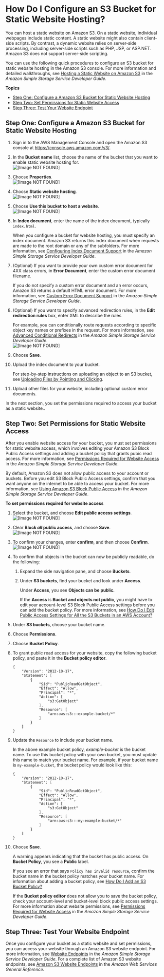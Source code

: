 # How Do I Configure an S3 Bucket for Static Website Hosting?<a name="static-website-hosting"></a>

You can host a static website on Amazon S3\. On a static website, individual webpages include static content\. A static website might also contain client\-side scripts\. By contrast, a dynamic website relies on server\-side processing, including server\-side scripts such as PHP, JSP, or ASP\.NET\. Amazon S3 does not support server\-side scripting\.

You can use the following quick procedures to configure an S3 bucket for static website hosting in the Amazon S3 console\. For more information and detailed walkthroughs, see [Hosting a Static Website on Amazon S3](https://docs.aws.amazon.com/AmazonS3/latest/dev/WebsiteHosting.html) in the *Amazon Simple Storage Service Developer Guide*\.

**Topics**
+ [Step One: Configure a Amazon S3 Bucket for Static Website Hosting](#configure-bucket-website-hosting)
+ [Step Two: Set Permissions for Static Website Access](#set-permissions-static-website-access)
+ [Step Three: Test Your Website Endpoint](#test-your-website-endpoint)

## Step One: Configure a Amazon S3 Bucket for Static Website Hosting<a name="configure-bucket-website-hosting"></a>

1. Sign in to the AWS Management Console and open the Amazon S3 console at [https://console\.aws\.amazon\.com/s3/](https://console.aws.amazon.com/s3/)\.

1. In the **Bucket name** list, choose the name of the bucket that you want to enable static website hosting for\.  
![\[Image NOT FOUND\]](http://docs.aws.amazon.com/AmazonS3/latest/user-guide/images/choose-bucket-name.png)

1. Choose **Properties**\.  
![\[Image NOT FOUND\]](http://docs.aws.amazon.com/AmazonS3/latest/user-guide/images/choose-properties-tab.png)

1. Choose **Static website hosting**\.  
![\[Image NOT FOUND\]](http://docs.aws.amazon.com/AmazonS3/latest/user-guide/images/static-website-hosting-box.png)

1. Choose **Use this bucket to host a website**\.   
![\[Image NOT FOUND\]](http://docs.aws.amazon.com/AmazonS3/latest/user-guide/images/website-endpoint.png)

1. In **Index document**, enter the name of the index document, typically `index.html`\. 

   When you configure a bucket for website hosting, you must specify an index document\. Amazon S3 returns this index document when requests are made to the root domain or any of the subfolders\. For more information, see [Configuring Index Document Support](https://docs.aws.amazon.com/AmazonS3/latest/dev/IndexDocumentSupport.html) in the *Amazon Simple Storage Service Developer Guide*\.

1. \(Optional\) If you want to provide your own custom error document for 4XX class errors, in **Error Document**, enter the custom error document filename\. 

   If you do not specify a custom error document and an error occurs, Amazon S3 returns a default HTML error document\. For more information, see [Custom Error Document Support](https://docs.aws.amazon.com/AmazonS3/latest/dev/CustomErrorDocSupport.html) in the *Amazon Simple Storage Service Developer Guide*\.

1. \(Optional\) If you want to specify advanced redirection rules, in the **Edit redirection rules** box, enter XML to describe the rules\.

   For example, you can conditionally route requests according to specific object key names or prefixes in the request\. For more information, see [Advanced Conditional Redirects](https://docs.aws.amazon.com/AmazonS3/latest/dev/how-to-page-redirect.html#advanced-conditional-redirects) in the *Amazon Simple Storage Service Developer Guide*\.  
![\[Image NOT FOUND\]](http://docs.aws.amazon.com/AmazonS3/latest/user-guide/images/static-website-hosting-enable.png)

1. Choose **Save**\.

1. Upload the index document to your bucket\.

   For step\-by\-step instructions on uploading an object to an S3 bucket, see [Uploading Files by Pointing and Clicking](upload-objects.md#upload-objects-by-file-selection)\. 

1. Upload other files for your website, including optional custom error documents\.

In the next section, you set the permissions required to access your bucket as a static website\.\.

## Step Two: Set Permissions for Static Website Access<a name="set-permissions-static-website-access"></a>

After you enable website access for your bucket, you must set permissions for static website access, which involves editing your Amazon S3 Block Public Access settings and adding a bucket policy that grants pubic read access\. For more information, see [Permissions Required for Website Access](https://docs.aws.amazon.com/AmazonS3/latest/dev/WebsiteAccessPermissionsReqd.html) in the *Amazon Simple Storage Service Developer Guide*\.

By default, Amazon S3 does not allow public access to your account or buckets\. Before you edit S3 Block Public Access settings, confirm that you want anyone on the internet to be able to access your bucket\. For more information, see [Using Amazon S3 Block Public Access](https://docs.aws.amazon.com/AmazonS3/latest/dev/access-control-block-public-access.html) in the *Amazon Simple Storage Service Developer Guide*\.

**To set permissions required for website access**

1. Select the bucket, and choose **Edit public access settings**\.  
![\[Image NOT FOUND\]](http://docs.aws.amazon.com/AmazonS3/latest/user-guide/images/edit-public-access-settings.png)

1. Clear **Block *all* public access**, and choose **Save**\.  
![\[Image NOT FOUND\]](http://docs.aws.amazon.com/AmazonS3/latest/user-guide/images/edit-public-access-clear.png)

1. To confirm your changes, enter **confirm**, and then choose **Confirm**\.   
![\[Image NOT FOUND\]](http://docs.aws.amazon.com/AmazonS3/latest/user-guide/images/edit-public-access-confirm.png)

1. To confirm that objects in the bucket can now be publicly readable, do the following:

   1. Expand the side navigation pane, and choose **Buckets**\.

   1. Under **S3 buckets**, find your bucket and look under **Access**\.

      Under **Access**, you see **Objects can be public**\. 

      If the **Access** is **Bucket and objects not public**, you might have to edit your account\-level S3 Block Public Access settings before you can add the bucket policy\. For more information, see [How Do I Edit Public Access Settings for All the S3 Buckets in an AWS Account?](block-public-access-account.md)

1. Under **S3 buckets**, choose your bucket name\.

1. Choose **Permissions**\.

1. Choose **Bucket Policy**\.

1. To grant public read access for your website, copy the following bucket policy, and paste it in the **Bucket policy editor**\.

   ```
   {
       "Version": "2012-10-17",
       "Statement": [
           {
               "Sid": "PublicReadGetObject",
               "Effect": "Allow",
               "Principal": "*",
               "Action": [
                   "s3:GetObject"
               ],
               "Resource": [
                   "arn:aws:s3:::example-bucket/*"
               ]
           }
       ]
   }
   ```

1. Update the `Resource` to include your bucket name\.

   In the above example bucket policy, *example\-bucket* is the bucket name\. To use this bucket policy with your own bucket, you must update this name to match your bucket name\. For example, if your bucket name is `my-example-bucket`, the bucket policy would look like this:

   ```
   {
       "Version": "2012-10-17",
       "Statement": [
           {
               "Sid": "PublicReadGetObject",
               "Effect": "Allow",
               "Principal": "*",
               "Action": [
                   "s3:GetObject"
               ],
               "Resource": [
                   "arn:aws:s3:::my-example-bucket/*"
               ]
           }
       ]
   }
   ```

1. Choose **Save**\.

   A warning appears indicating that the bucket has public access\. On **Bucket Policy**, you see a **Public** label\.

   If you see an error that says `Policy has invalid resource`, confirm the bucket name in the bucket policy matches your bucket name\. For information about adding a bucket policy, see [How Do I Add an S3 Bucket Policy?](add-bucket-policy.md)

   If the **Bucket policy editor** does not allow you to save the bucket policy, check your account\-level and bucket\-level block public access settings\. For more information about website permissions, see [Permissions Required for Website Access](https://docs.aws.amazon.com/AmazonS3/latest/dev/WebsiteAccessPermissionsReqd.html) in the *Amazon Simple Storage Service Developer Guide*\.

## Step Three: Test Your Website Endpoint<a name="test-your-website-endpoint"></a>

Once you configure your bucket as a static website and set permissions, you can access your website through an Amazon S3 website endpoint\. For more information, see [Website Endpoints](https://docs.aws.amazon.com/AmazonS3/latest/dev/WebsiteEndpoints.html) in the *Amazon Simple Storage Service Developer Guide*\. For a complete list of Amazon S3 website endpoints, see [Amazon S3 Website Endpoints](https://docs.aws.amazon.com/general/latest/gr/s3.html#s3_website_region_endpoints) in the *Amazon Web Services General Reference*\.